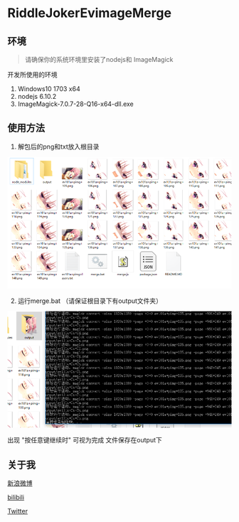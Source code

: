 # RiddleJokerEvimageMerge

## 环境

> 请确保你的系统环境里安装了nodejs和 ImageMagick

开发所使用的环境

1. Windows10 1703 x64
2. nodejs 6.10.2
3. ImageMagick-7.0.7-28-Q16-x64-dll.exe

## 使用方法

1. 解包后的png和txt放入根目录

![avatar](ScreenShoot/1.png)

2. 运行merge.bat （请保证根目录下有output文件夹）

![avatar](ScreenShoot/2.png)

出现 "按任意键继续时" 可视为完成 文件保存在output下

## 关于我

[新浪微博](https://weibo.com/233742343/)

[bilibili](https://space.bilibili.com/259362/)

[Twitter](https://twitter.com/Sakuya_fm)